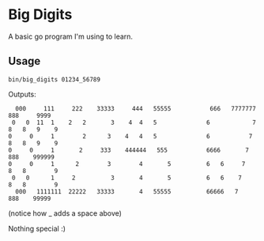 Big Digits
===========

A basic go program I'm using to learn.

Usage
------------

    bin/big_digits 01234_56789

Outputs:

      000     111     222    33333     444   55555           666   7777777   888     9999
     0   0  11  1    2   2       3    4  4   5              6            7  8   8   9    9
    0     0     1        2      3    4   4   5              6           7   8   8   9    9
    0     0     1       2     333    444444   555           6666       7     888    999999
    0     0     1      2        3        4       5          6   6     7     8   8        9
     0   0      1     2          3       4       5          6   6    7      8   8        9
      000   1111111  22222   33333       4   55555          66666   7        888    99999

(notice how _ adds a space above)

Nothing special :)
